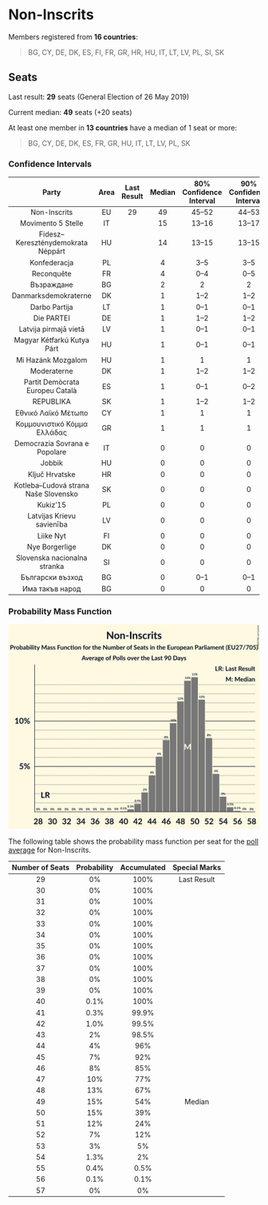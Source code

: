# Non-Inscrits

Members registered from **16 countries**:

> BG, CY, DE, DK, ES, FI, FR, GR, HR, HU, IT, LT, LV, PL, SI, SK

## Seats

Last result: **29** seats (General Election of 26 May 2019)

Current median: **49** seats (+20 seats)

At least one member in **13 countries** have a median of 1 seat or more:

> BG, CY, DE, DK, ES, FR, GR, HU, IT, LT, LV, PL, SK

### Confidence Intervals

| Party | Area | Last Result | Median | 80% Confidence Interval | 90% Confidence Interval | 95% Confidence Interval | 99% Confidence Interval |
|:-----:|:----:|:-----------:|:------:|:-----------------------:|:-----------------------:|:-----------------------:|:-----------------------:|
| Non-Inscrits | EU | 29 | 49 | 45–52 | 44–53 | 43–53 | 42–54 |
| Movimento 5 Stelle | IT | | 15 | 13–16 | 13–17 | 13–17 | 12–18 |
| Fidesz–Kereszténydemokrata Néppárt | HU | | 14 | 13–15 | 13–15 | 13–15 | 13–15 |
| Konfederacja | PL | | 4 | 3–5 | 3–5 | 3–5 | 0–6 |
| Reconquête | FR | | 4 | 0–4 | 0–5 | 0–5 | 0–5 |
| Възраждане | BG | | 2 | 2 | 2 | 1–2 | 1–3 |
| Danmarksdemokraterne | DK | | 1 | 1–2 | 1–2 | 1–2 | 1–2 |
| Darbo Partija | LT | | 1 | 0–1 | 0–1 | 0–1 | 0–1 |
| Die PARTEI | DE | | 1 | 1–2 | 1–2 | 1–2 | 1–3 |
| Latvija pirmajā vietā | LV | | 1 | 0–1 | 0–1 | 0–1 | 0–1 |
| Magyar Kétfarkú Kutya Párt | HU | | 1 | 0–1 | 0–1 | 0–1 | 0–1 |
| Mi Hazánk Mozgalom | HU | | 1 | 1 | 1 | 1 | 1–2 |
| Moderaterne | DK | | 1 | 1–2 | 1–2 | 1–2 | 1–2 |
| Partit Demòcrata Europeu Català | ES | | 1 | 0–1 | 0–2 | 0–2 | 0–2 |
| REPUBLIKA | SK | | 1 | 1–2 | 1–2 | 1–2 | 1–2 |
| Εθνικό Λαϊκό Μέτωπο | CY | | 1 | 1 | 1 | 1 | 1 |
| Κομμουνιστικό Κόμμα Ελλάδας | GR | | 1 | 1 | 1 | 1–2 | 1–2 |
| Democrazia Sovrana e Popolare | IT | | 0 | 0 | 0 | 0 | 0 |
| Jobbik | HU | | 0 | 0 | 0 | 0 | 0 |
| Ključ Hrvatske | HR | | 0 | 0 | 0 | 0 | 0 |
| Kotleba–Ľudová strana Naše Slovensko | SK | | 0 | 0 | 0 | 0 | 0 |
| Kukiz’15 | PL | | 0 | 0 | 0 | 0 | 0 |
| Latvijas Krievu savienība | LV | | 0 | 0 | 0 | 0 | 0 |
| Liike Nyt | FI | | 0 | 0 | 0 | 0 | 0 |
| Nye Borgerlige | DK | | 0 | 0 | 0 | 0 | 0 |
| Slovenska nacionalna stranka | SI | | 0 | 0 | 0 | 0 | 0 |
| Български възход | BG | | 0 | 0–1 | 0–1 | 0–1 | 0–1 |
| Има такъв народ | BG | | 0 | 0 | 0 | 0 | 0 |

### Probability Mass Function

![Graph with seats probability mass function not yet produced](average-2023-02-28-seats-pmf-non-inscrits.png "Seats Probability Mass Function")

The following table shows the probability mass function per seat for the [poll average](average-2023-02-28.html) for Non-Inscrits.

| Number of Seats | Probability | Accumulated | Special Marks |
|:---------------:|:-----------:|:-----------:|:-------------:|
| 29 | 0% | 100% | Last Result |
| 30 | 0% | 100% |  |
| 31 | 0% | 100% |  |
| 32 | 0% | 100% |  |
| 33 | 0% | 100% |  |
| 34 | 0% | 100% |  |
| 35 | 0% | 100% |  |
| 36 | 0% | 100% |  |
| 37 | 0% | 100% |  |
| 38 | 0% | 100% |  |
| 39 | 0% | 100% |  |
| 40 | 0.1% | 100% |  |
| 41 | 0.3% | 99.9% |  |
| 42 | 1.0% | 99.5% |  |
| 43 | 2% | 98.5% |  |
| 44 | 4% | 96% |  |
| 45 | 7% | 92% |  |
| 46 | 8% | 85% |  |
| 47 | 10% | 77% |  |
| 48 | 13% | 67% |  |
| 49 | 15% | 54% | Median |
| 50 | 15% | 39% |  |
| 51 | 12% | 24% |  |
| 52 | 7% | 12% |  |
| 53 | 3% | 5% |  |
| 54 | 1.3% | 2% |  |
| 55 | 0.4% | 0.5% |  |
| 56 | 0.1% | 0.1% |  |
| 57 | 0% | 0% |  |


